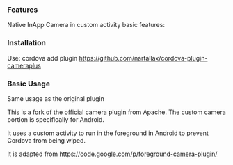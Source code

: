 ### Features

Native InApp Camera in custom activity basic features:

### Installation

Use: cordova add plugin https://github.com/nartallax/cordova-plugin-cameraplus

### Basic Usage

Same usage as the original plugin




This is a fork of the official camera plugin from Apache.
The custom camera portion is specifically for Android.

It uses a custom activity to run in the foreground in Android to prevent Cordova from being wiped.

It is adapted from https://code.google.com/p/foreground-camera-plugin/


